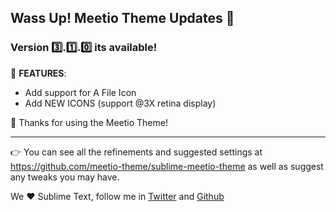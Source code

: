 ## Wass Up! Meetio Theme Updates 🎁

### Version 3️⃣.1️⃣.0️⃣ its available!

📣 **FEATURES**:

* Add support for A File Icon
* Add NEW ICONS (support @3X retina display)


👏 Thanks for using the Meetio Theme!

---

👉 You can see all the refinements and suggested settings at https://github.com/meetio-theme/sublime-meetio-theme
as well as suggest any tweaks you may have.

We ♥️ Sublime Text, follow me in [Twitter](https://twitter.com/mauroreisviera) and
[Github](https://github.com/mauroreisvieira/)
